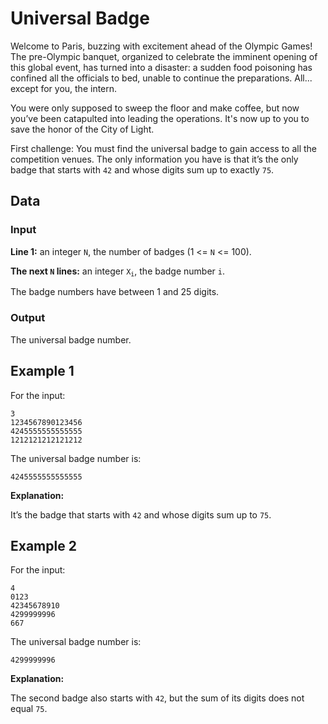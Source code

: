 # Universal Badge

Welcome to Paris, buzzing with excitement ahead of the Olympic Games! The pre-Olympic banquet, organized to celebrate the imminent opening of this global event, has turned into a disaster: a sudden food poisoning has confined all the officials to bed, unable to continue the preparations. All... except for you, the intern.

You were only supposed to sweep the floor and make coffee, but now you’ve been catapulted into leading the operations. It's now up to you to save the honor of the City of Light.

First challenge: You must find the universal badge to gain access to all the competition venues. The only information you have is that it’s the only badge that starts with `42` and whose digits sum up to exactly `75`.

## Data

### Input

**Line 1:** an integer `N`, the number of badges (1 <= `N` <= 100).

**The next `N` lines:** an integer `X`<sub>`i`</sub>, the badge number `i`.

The badge numbers have between 1 and 25 digits.

### Output

The universal badge number.

## Example 1

For the input:

```
3
1234567890123456
4245555555555555
1212121212121212
```

The universal badge number is:

```
4245555555555555
```

**Explanation:**

It’s the badge that starts with `42` and whose digits sum up to `75`.

## Example 2

For the input:

```
4
0123
42345678910
4299999996
667
```

The universal badge number is:

```
4299999996
```

**Explanation:**

The second badge also starts with `42`, but the sum of its digits does not equal `75`.
